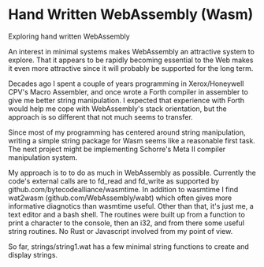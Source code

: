 # Hand Written WebAssembly (Wasm)
Exploring hand written WebAssembly

An interest in minimal systems makes WebAssembly an attractive system
to explore.  That it appears to be rapidly becoming essential to the Web
makes it even more attractive since it will probably be supported for the
long term.

Decades ago I spent a couple of years programming in Xerox/Honeywell CPV's 
Macro Assembler, and once wrote a Forth compiler in assembler to give me better
string manipulation.  I expected that experience with Forth would help me
cope with WebAssembly's stack orientation, but the approach is so different
that not much seems to transfer.

Since most of my programming has centered around string manipulation,
writing a simple string package for Wasm seems like a reasonable first task.
The next project might be implementing Schorre's Meta II compiler
manipulation system.

My approach is to to do as much in WebAssembly as possible.  Currently the code's
external calls are to fd_read and fd_write as supported by github.com/bytecodealliance/wasmtime.
In addition to wasmtime I find wat2wasm (github.com/WebAssembly/wabt) which
often gives more informative diagnotics than wasmtime useful.  Other than that, it's
just me, a text editor and a bash shell.  The routines were built up from a
function to print a character to the console, then an i32, and from there
some useful string routines.  No Rust or Javascript involved from my point
of view.

So far, strings/string1.wat has a few minimal string functions to create and display strings.
